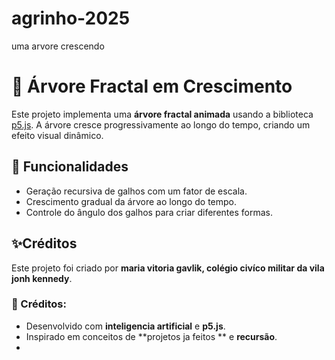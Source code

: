 # agrinho-2025
uma arvore crescendo

# 🌳 Árvore Fractal em Crescimento

Este projeto implementa uma **árvore fractal animada** usando a biblioteca [p5.js](https://p5js.org/). A árvore cresce progressivamente ao longo do tempo, criando um efeito visual dinâmico.

## 📌 Funcionalidades
- Geração recursiva de galhos com um fator de escala.
- Crescimento gradual da árvore ao longo do tempo.
- Controle do ângulo dos galhos para criar diferentes formas.

## ✨Créditos

Este projeto foi criado por **maria vitoria gavlik, colégio civíco militar da vila jonh kennedy**.  

### 📜 Créditos:
- Desenvolvido com **inteligencia artificial** e **p5.js**.
- Inspirado em conceitos de **projetos ja feitos ** e **recursão**.
-
